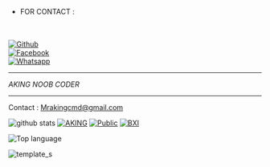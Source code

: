 * FOR CONTACT :

<b></b> </br> <br>[![Github](https://img.shields.io/badge/Github-Mr.AKING-dimgray?style=flat-square&logo=github)](https://github.com/AKING110)<br> [![Facebook](https://img.shields.io/badge/Facebook-AKING-blue?style=flat-square&logo=facebook)](https://www.facebook.com/MR.AKING.07)<br> [![Whatsapp](https://img.shields.io/badge/Whatsapp-AKING-deepgreen?style=flat-square&logo=whatsapp)](https://wa.me/+923237528063)
&nbsp;&nbsp;     &nbsp;&nbsp;    &nbsp;&nbsp;   &nbsp;&nbsp;   &nbsp;&nbsp;   
___
_AKING NOOB CODER_
___
Contact : Mrakingcmd@gmail.com

![github stats](https://github-readme-stats.vercel.app/api?username=AKING110&show_icons=true&theme=dark)
<a href="https://github.com/AKING110/AKING"><img title="AKING" src="https://github-readme-stats.vercel.app/api/pin/?username=AKING110&repo=AKING&theme=vision-friendly-dark"></a>
<a href="https://github.com/AKING110/Public"><img title="Public" src="https://github-readme-stats.vercel.app/api/pin/?username=AKING110&repo=Public&theme=vision-friendly-dark"></a>
<a href="https://github.com/AKING110/BXI"><img title="BXI" src="https://github-readme-stats.vercel.app/api/pin/?username=AKING110&repo=BXI&theme=vision-friendly-dark"></a>

  <img src="https://github-readme-stats.vercel.app/api/top-langs/?username=AKING110&layout=compact" alt="Top language">

![template_s](https://github.com/AKING110/AKING110/blob/img/wallpaperbetter_(1).jpg)
